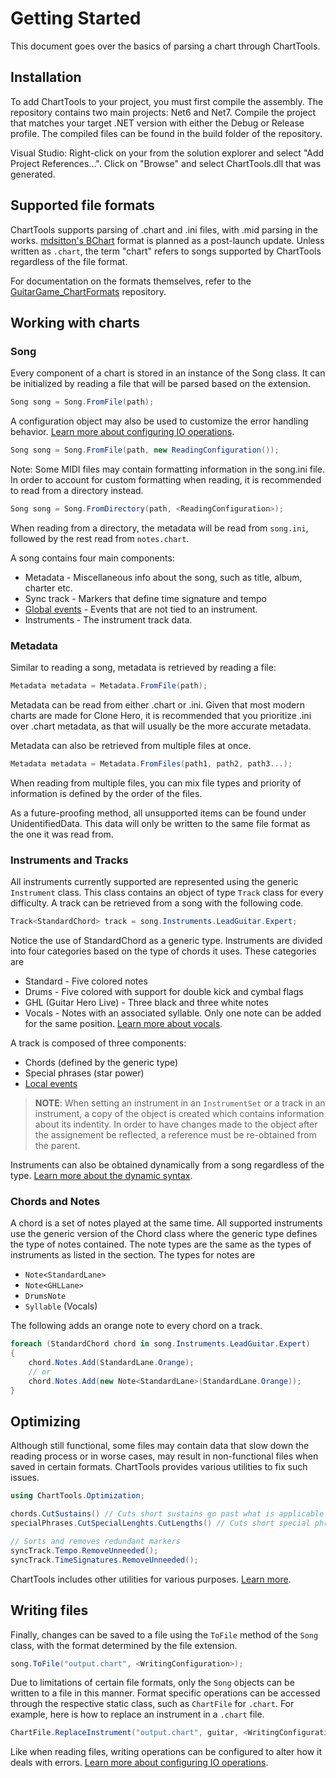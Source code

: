 ﻿# Getting Started
This document goes over the basics of parsing a chart through ChartTools.

## Installation
To add ChartTools to your project, you must first compile the assembly. The repository contains two main projects: Net6 and Net7. Compile the project that matches your target .NET version with either the Debug or Release profile. The compiled files can be found in the build folder of the repository.

Visual Studio: Right-click on your from the solution explorer and select "Add Project References...". Click on "Browse" and select ChartTools.dll that was generated.

## Supported file formats
ChartTools supports parsing of .chart and .ini files, with .mid parsing in the works. [mdsitton's BChart](https://github.com/mdsitton/bchart) format is planned as a post-launch update. Unless written as `.chart`, the term "chart" refers to songs supported by ChartTools regardless of the file format.

For documentation on the formats themselves, refer to the [GuitarGame_ChartFormats](https://github.com/TheNathannator/GuitarGame_ChartFormats) repository.

## Working with charts

### Song
Every component of a chart is stored in an instance of the Song class. It can be initialized by reading a file that will be parsed based on the extension.

```csharp
Song song = Song.FromFile(path);
```

A configuration object may also be used to customize the error handling behavior. [Learn more about configuring IO operations](Configuration.md).

```csharp
Song song = Song.FromFile(path, new ReadingConfiguration());
```

Note: Some MIDI files may contain formatting information in the song.ini file. In order to account for custom formatting when reading, it is recommended to read from a directory instead.

```csharp
Song song = Song.FromDirectory(path, <ReadingConfiguration>);
```

When reading from a directory, the metadata will be read from `song.ini`, followed by the rest read from `notes.chart`.

A song contains four main components:

- Metadata - Miscellaneous info about the song, such as title, album, charter etc.
- Sync track - Markers that define time signature and tempo
- [Global events](Events.md) - Events that are not tied to an instrument.
- Instruments - The instrument track data.

### Metadata
Similar to reading a song, metadata is retrieved by reading a file:

```csharp
Metadata metadata = Metadata.FromFile(path);
```

Metadata can be read from either .chart or .ini. Given that most modern charts are made for Clone Hero, it is recommended that you prioritize .ini over .chart metadata, as that will usually be the more accurate metadata.

Metadata can also be retrieved from multiple files at once.

```csharp
Metadata metadata = Metadata.FromFiles(path1, path2, path3...);
```

When reading from multiple files, you can mix file types and priority of information is defined by the order of the files.

As a future-proofing method, all unsupported items can be found under UnidentifiedData. This data will only be written to the same file format as the one it was read from.

### Instruments and Tracks
All instruments currently supported are represented using the generic `Instrument` class. This class contains an object of type `Track` class for every difficulty. A track can be retrieved from a song with the following code.

```csharp
Track<StandardChord> track = song.Instruments.LeadGuitar.Expert;
```

Notice the use of StandardChord as a generic type. Instruments are divided into four categories based on the type of chords it uses. These categories are

- Standard - Five colored notes
- Drums - Five colored with support for double kick and cymbal flags
- GHL (Guitar Hero Live) - Three black and three white notes
- Vocals - Notes with an associated syllable. Only one note can be added for the same position. [Learn more about vocals](Lyrics.md).

A track is composed of three components:

- Chords (defined by the generic type)
- Special phrases (star power)
- [Local events](Events.md)

> **NOTE**: When setting an instrument in an `InstrumentSet` or a track in an instrument, a copy of the object is created which contains information about its indentity. In order to have changes made to the object after the assignement be reflected, a reference must be re-obtained from the parent.

Instruments can also be obtained dynamically from a song regardless of the type. [Learn more about the dynamic syntax](DynamicSyntax.md).

### Chords and Notes
A chord is a set of notes played at the same time. All supported instruments use the generic version of the Chord class where the generic type defines the type of notes contained. The note types are the same as the types of instruments as listed in the section. The types for notes are

- `Note<StandardLane>`
- `Note<GHLLane>`
- `DrumsNote`
- `Syllable` (Vocals)

The following adds an orange note to every chord on a track.

```csharp
foreach (StandardChord chord in song.Instruments.LeadGuitar.Expert)
{
    chord.Notes.Add(StandardLane.Orange);
    // or
    chord.Notes.Add(new Note<StandardLane>(StandardLane.Orange));
}
```

## Optimizing
Although still functional, some files may contain data that slow down the reading process or in worse cases, may result in non-functional files when saved in certain formats. ChartTools provides various utilities to fix such issues.

```csharp
using ChartTools.Optimization;

chords.CutSustains() // Cuts short sustains go past what is applicable in-game.
specialPhrases.CutSpecialLenghts.CutLengths() // Cuts short special phrases that exceed the start of the next phrase based on type.

// Sorts and removes redundant markers
syncTrack.Tempo.RemoveUnneeded();
syncTrack.TimeSignatures.RemoveUnneeded();
```

ChartTools includes other utilities for various purposes. [Learn more](Tools.md).

## Writing files
Finally, changes can be saved to a file using the `ToFile` method of the `Song` class, with the format determined by the file extension.

```csharp
song.ToFile("output.chart", <WritingConfiguration>);
```

Due to limitations of certain file formats, only the `Song` objects can be written to a file in this manner. Format specific operations can be accessed through the respective static class, such as `ChartFile` for `.chart`. For example, here is how to replace an instrument in a `.chart` file.

```csharp
ChartFile.ReplaceInstrument("output.chart", guitar, <WritingConfiguration>);
```


Like when reading files, writing operations can be configured to alter how it deals with errors. [Learn more about configuring IO operations](Configuration.md).